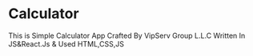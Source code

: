 # Calculator
This is Simple Calculator App Crafted By VipServ Group L.L.C Written  In JS&amp;React.Js &amp; Used HTML,CSS,JS 
